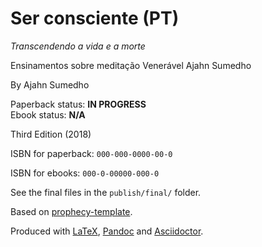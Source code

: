 Ser consciente (PT)
==============

*Transcendendo a vida e a morte*

Ensinamentos sobre meditação Venerável Ajahn Sumedho

By Ajahn Sumedho

Paperback status: **IN PROGRESS**  
Ebook status: **N/A**

Third Edition (2018)

ISBN for paperback: `000-000-0000-00-0`

ISBN for ebooks: `000-0-00000-000-0`

See the final files in the `publish/final/` folder.

Based on [prophecy-template].

Produced with [LaTeX], [Pandoc] and [Asciidoctor].

[prophecy-template]: https://github.com/profound-labs/prophecy-template

[LaTeX]: http://latex-project.org/

[Pandoc]: http://pandoc.org/

[Asciidoctor]: http://asciidoctor.org/

